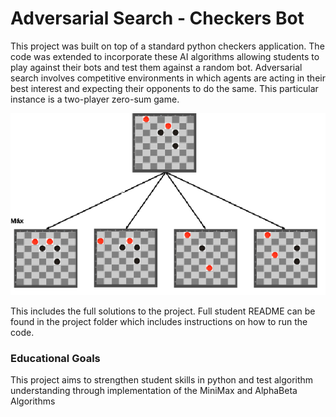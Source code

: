 # Adversarial Search - Checkers Bot

This project was built on top of a standard python checkers application. The code was extended to incorporate these AI algorithms allowing students to play against their bots and test them against a random bot. Adversarial search involves competitive environments in which agents are acting in their best interest and expecting their opponents to do the same. This particular instance is a two-player zero-sum game. 

<div align="center">
<img src="https://github.com/cbeveridge00/Connor_Portfolio/blob/main/Checkers%20Bot/tree.png" />
</div>

This includes the full solutions to the project. Full student README can be found in the project folder which includes instructions on how to run the code.

### Educational Goals

This project aims to strengthen student skills in python and test algorithm understanding through implementation of the MiniMax and AlphaBeta Algorithms
